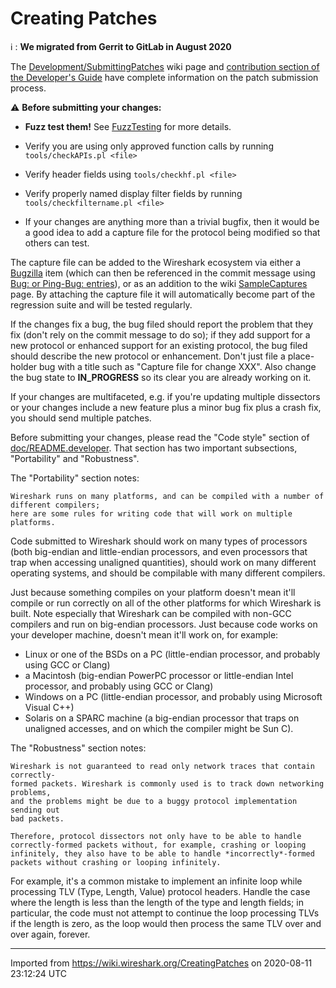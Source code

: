 # Creating Patches

:information_source: : ****We migrated from Gerrit to GitLab in August 2020****

The [Development/SubmittingPatches](/Development/SubmittingPatches) wiki page and [contribution section of the Developer's Guide](https://www.wireshark.org/docs/wsdg_html_chunked/ChSrcContribute.html) have complete information on the patch submission process.

:warning: **Before submitting your changes:**

  - **Fuzz test them\!** See [FuzzTesting](/FuzzTesting) for more details.

  - Verify you are using only approved function calls by running `tools/checkAPIs.pl <file>`

  - Verify header fields using `tools/checkhf.pl <file>`

  - Verify properly named display filter fields by running `tools/checkfiltername.pl <file>`

  - If your changes are anything more than a trivial bugfix, then it would be a good idea to add a capture file for the protocol being modified so that others can test.

The capture file can be added to the Wireshark ecosystem via either a [Bugzilla](https://bugs.wireshark.org) item (which can then be referenced in the commit message using [Bug: or Ping-Bug: entries](/Development/SubmittingPatches#Writing_a_Good_Commit_Message)), or as an addition to the wiki [SampleCaptures](/SampleCaptures) page. By attaching the capture file it will automatically become part of the regression suite and will be tested regularly.

If the changes fix a bug, the bug filed should report the problem that they fix (don't rely on the commit message to do so); if they add support for a new protocol or enhanced support for an existing protocol, the bug filed should describe the new protocol or enhancement. Don't just file a place-holder bug with a title such as "Capture file for change XXX". Also change the bug state to **IN\_PROGRESS** so its clear you are already working on it.

If your changes are multifaceted, e.g. if you're updating multiple dissectors or your changes include a new feature plus a minor bug fix plus a crash fix, you should send multiple patches.

Before submitting your changes, please read the "Code style" section of [doc/README.developer](https://code.wireshark.org/review/gitweb?p=wireshark.git;a=blob_plain;f=doc/README.developer). That section has two important subsections, "Portability" and "Robustness".

The "Portability" section notes:

    Wireshark runs on many platforms, and can be compiled with a number of different compilers;
    here are some rules for writing code that will work on multiple platforms.

Code submitted to Wireshark should work on many types of processors (both big-endian and little-endian processors, and even processors that trap when accessing unaligned quantities), should work on many different operating systems, and should be compilable with many different compilers.

Just because something compiles on your platform doesn't mean it'll compile or run correctly on all of the other platforms for which Wireshark is built. Note especially that Wireshark can be compiled with non-GCC compilers and run on big-endian processors. Just because code works on your developer machine, doesn't mean it'll work on, for example:

  - Linux or one of the BSDs on a PC (little-endian processor, and probably using GCC or Clang)
  - a Macintosh (big-endian PowerPC processor or little-endian Intel processor, and probably using GCC or Clang)
  - Windows on a PC (little-endian processor, and probably using Microsoft Visual C++)
  - Solaris on a SPARC machine (a big-endian processor that traps on unaligned accesses, and on which the compiler might be Sun C).

The "Robustness" section notes:

    Wireshark is not guaranteed to read only network traces that contain correctly-
    formed packets. Wireshark is commonly used is to track down networking problems,
    and the problems might be due to a buggy protocol implementation sending out
    bad packets.
    
    Therefore, protocol dissectors not only have to be able to handle
    correctly-formed packets without, for example, crashing or looping
    infinitely, they also have to be able to handle *incorrectly*-formed
    packets without crashing or looping infinitely.

For example, it's a common mistake to implement an infinite loop while processing TLV (Type, Length, Value) protocol headers. Handle the case where the length is less than the length of the type and length fields; in particular, the code must not attempt to continue the loop processing TLVs if the length is zero, as the loop would then process the same TLV over and over again, forever.

---

Imported from https://wiki.wireshark.org/CreatingPatches on 2020-08-11 23:12:24 UTC
